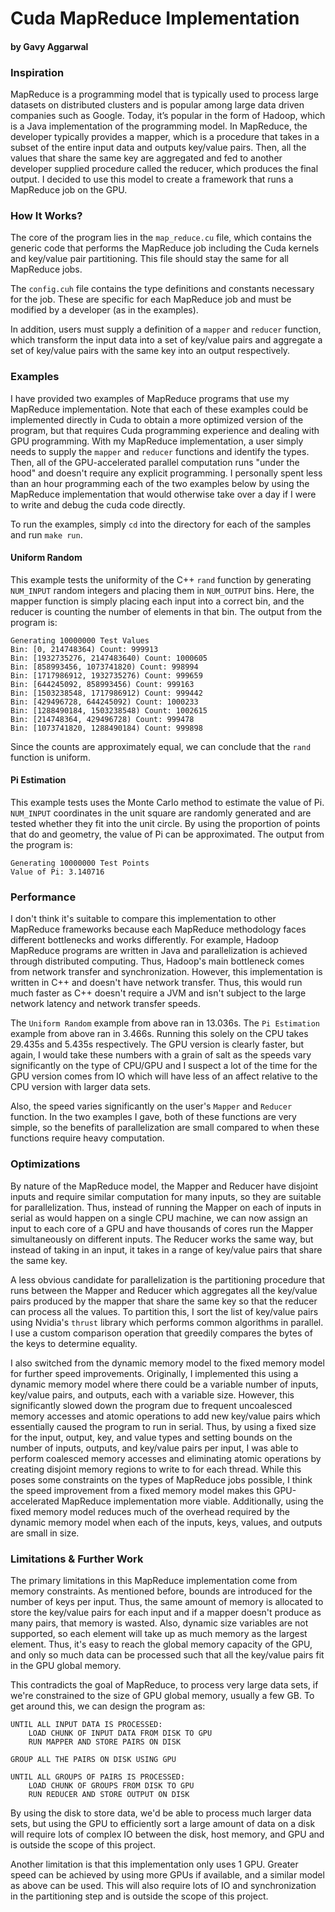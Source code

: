 # Cuda MapReduce Implementation
#### by Gavy Aggarwal

### Inspiration

MapReduce is a programming model that is typically used to process large datasets on distributed clusters and is popular among large data driven companies such as Google. Today, it’s popular in the form of Hadoop, which is a Java implementation of the programming model. In MapReduce, the developer typically provides a mapper, which is a procedure that takes in a subset of the entire input data and outputs key/value pairs. Then, all the values that share the same key are aggregated and fed to another developer supplied procedure called the reducer, which produces the final output. I decided to use this model to create a framework that runs a MapReduce job on the GPU.

### How It Works?

The core of the program lies in the `map_reduce.cu` file, which contains the generic code that performs the MapReduce job including the Cuda kernels and key/value pair partitioning. This file should stay the same for all MapReduce jobs.

The `config.cuh` file contains the type definitions and constants necessary for the job. These are specific for each MapReduce job and must be modified by a developer (as in the examples).

In addition, users must supply a definition of a `mapper` and `reducer` function, which transform the input data into a set of key/value pairs and aggregate a set of key/value pairs with the same key into an output respectively.

### Examples

I have provided two examples of MapReduce programs that use my MapReduce implementation. Note that each of these examples could be implemented directly in Cuda to obtain a more optimized version of the program, but that requires Cuda programming experience and dealing with GPU programming. With my MapReduce implementation, a user simply needs to supply the `mapper` and `reducer` functions and identify the types. Then, all of the GPU-accelerated parallel computation runs "under the hood" and doesn't require any explicit programming. I personally spent less than an hour programming each of the two examples below by using the MapReduce implementation that would otherwise take over a day if I were to write and debug the cuda code directly.

To run the examples, simply `cd` into the directory for each of the samples and run `make run`.

#### Uniform Random

This example tests the uniformity of the C++ `rand` function by generating `NUM_INPUT` random integers and placing them in `NUM_OUTPUT` bins. Here, the mapper function is simply placing each input into a correct bin, and the reducer is counting the number of elements in that bin. The output from the program is:

```
Generating 10000000 Test Values
Bin: [0, 214748364) Count: 999913
Bin: [1932735276, 2147483640) Count: 1000605
Bin: [858993456, 1073741820) Count: 998994
Bin: [1717986912, 1932735276) Count: 999659
Bin: [644245092, 858993456) Count: 999163
Bin: [1503238548, 1717986912) Count: 999442
Bin: [429496728, 644245092) Count: 1000233
Bin: [1288490184, 1503238548) Count: 1002615
Bin: [214748364, 429496728) Count: 999478
Bin: [1073741820, 1288490184) Count: 999898
```

Since the counts are approximately equal, we can conclude that the `rand` function is uniform.

#### Pi Estimation

This example tests uses the Monte Carlo method to estimate the value of Pi. `NUM_INPUT` coordinates in the unit square are randomly generated and are tested whether they fit into the unit circle. By using the proportion of points that do and geometry, the value of Pi can be approximated. The output from the program is:

```
Generating 10000000 Test Points
Value of Pi: 3.140716
```

### Performance

I don't think it's suitable to compare this implementation to other MapReduce frameworks because each MapReduce methodology faces different bottlenecks and works differently. For example, Hadoop MapReduce programs are written in Java and parallelization is achieved through distributed computing. Thus, Hadoop's main bottleneck comes from network transfer and synchronization. However, this implementation is written in C++ and doesn't have network transfer. Thus, this would run much faster as C++ doesn't require a JVM and isn't subject to the large network latency and network transfer speeds.

The `Uniform Random` example from above ran in 13.036s. The `Pi Estimation` example from above ran in 3.466s. Running this solely on the CPU takes 29.435s and 5.435s respectively. The GPU version is clearly faster, but again, I would take these numbers with a grain of salt as the speeds vary significantly on the type of CPU/GPU and I suspect a lot of the time for the GPU version comes from IO which will have less of an affect relative to the CPU version with larger data sets.

Also, the speed varies significantly on the user's `Mapper` and `Reducer` function. In the two examples I gave, both of these functions are very simple, so the benefits of parallelization are small compared to when these functions require heavy computation.

### Optimizations

By nature of the MapReduce model, the Mapper and Reducer have disjoint inputs and require similar computation for many inputs, so they are suitable for parallelization. Thus, instead of running the Mapper on each of inputs in serial as would happen on a single CPU machine, we can now assign an input to each core of a GPU and have thousands of cores run the Mapper simultaneously on different inputs. The Reducer works the same way, but instead of taking in an input, it takes in a range of key/value pairs that share the same key.

A less obvious candidate for parallelization is the partitioning procedure that runs between the Mapper and Reducer which aggregates all the key/value pairs produced by the mapper that share the same key so that the reducer can process all the values. To partition this, I sort the list of key/value pairs using Nvidia's `thrust` library which performs common algorithms in parallel. I use a custom comparison operation that greedily compares the bytes of the keys to determine equality.

I also switched from the dynamic memory model to the fixed memory model for further speed improvements. Originally, I implemented this using a dynamic memory model where there could be a variable number of inputs, key/value pairs, and outputs, each with a variable size. However, this significantly slowed down the program due to frequent uncoalesced memory accesses and atomic operations to add new key/value pairs which essentially caused the program to run in serial. Thus, by using a fixed size for the input, output, key, and value types and setting bounds on the number of inputs, outputs, and key/value pairs per input, I was able to perform coalesced memory accesses and eliminating atomic operations by creating disjoint memory regions to write to for each thread. While this poses some constraints on the types of MapReduce jobs possible, I think the speed improvement from a fixed memory model makes this GPU-accelerated MapReduce implementation more viable. Additionally, using the fixed memory model reduces much of the overhead required by the dynamic memory model when each of the inputs, keys, values, and outputs are small in size.

### Limitations & Further Work

The primary limitations in this MapReduce implementation come from memory constraints. As mentioned before, bounds are introduced for the number of keys per input. Thus, the same amount of memory is allocated to store the key/value pairs for each input and if a mapper doesn't produce as many pairs, that memory is wasted. Also, dynamic size variables are not supported, so each element will take up as much memory as the largest element. Thus, it's easy to reach the global memory capacity of the GPU, and only so much data can be processed such that all the key/value pairs fit in the GPU global memory.

This contradicts the goal of MapReduce, to process very large data sets, if we're constrained to the size of GPU global memory, usually a few GB. To get around this, we can design the program as:

```
UNTIL ALL INPUT DATA IS PROCESSED:
    LOAD CHUNK OF INPUT DATA FROM DISK TO GPU
    RUN MAPPER AND STORE PAIRS ON DISK

GROUP ALL THE PAIRS ON DISK USING GPU

UNTIL ALL GROUPS OF PAIRS IS PROCESSED:
    LOAD CHUNK OF GROUPS FROM DISK TO GPU
    RUN REDUCER AND STORE OUTPUT ON DISK
```
By using the disk to store data, we'd be able to process much larger data sets, but using the GPU to efficiently sort a large amount of data on a disk will require lots of complex IO between the disk, host memory, and GPU and is outside the scope of this project.

Another limitation is that this implementation only uses 1 GPU. Greater speed can be achieved by using more GPUs if available, and a similar model as above can be used. This will also require lots of IO and synchronization in the partitioning step and is outside the scope of this project.
